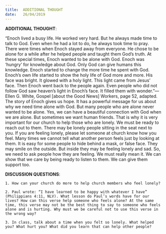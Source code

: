 ```yaml
---
title:  ADDITIONAL THOUGHT
date:   26/04/2019
---
```




**ADDITIONAL THOUGHT**: 

“Enoch lived a busy life. He worked very hard. But he always made time to talk to God. Even when he had a lot to do, he always took time to pray. There were times when Enoch stayed away from everyone. He chose to be alone for a while after he helped people and taught them God’s truth. At these special times, Enoch wanted to be alone with God. Enoch was ‘hungry’ for knowledge about God. Only God can give humans this knowledge. Enoch started to change the more time he spent with God. Enoch’s own life started to show the holy life of God more and more. His face was bright. It glowed with a holy light. This light came from Jesus’ face. Then Enoch went back to the people again. Even people who did not follow God saw heaven’s light in Enoch’s face. It filled them with wonder.”—Ellen G. White, Gospel [about the Good News] Workers, page 52, adapted. The story of Enoch gives us hope. It has a powerful message for us about why we need time alone with God. But many people who are alone never wanted to be alone. Yes, we can have a beautiful connection with God when we are alone. But sometimes we want human friends. That is why it is very important for our church to help those who are lonely. We must be ready to reach out to them. There may be lonely people sitting in the seat next to you. If you are feeling lonely, please let someone at church know how you feel. Many times we cannot tell what another person feels just by looking at them. It is easy for some people to hide behind a mask, or false face. They may smile on the outside. But inside they may be feeling lonely and sad. So, we need to ask people how they are feeling. We must really mean it. We can show that we care by being ready to listen to them. We can give them support too.  

**DISCUSSION QUESTIONS**:

`1. How can your church do more to help church members who feel lonely?`

`2. Paul wrote: “I have learned to be happy with whatever I have” (Philippians 4:11, NLV). What lesson do Paul’s words have for our lives? How can this verse help someone who feels alone? At the same time, this verse may not be the best thing to say to someone who feels alone and is hurting. Why must we be careful not to use this verse in the wrong way?`

`3. In class, talk about a time when you felt so lonely. What helped you? What hurt you? What did you learn that can help other people?`
